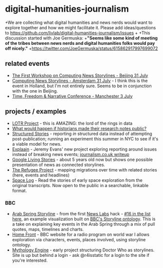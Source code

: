 # digital-humanities-journalism
+We are collecting what digital humanities and news nerds would want to explore together and how we might facilitate it. Please add ideas/questions to https://github.com/livlab/digital-humanities-journalism/issues
+
+This discussion started with Joe Germuska: 
+**"Seems like some kind of meeting of the tribes between news nerds and digital humanities folks would pay off nicely."**
+https://twitter.com/JoeGermuska/status/615862917997699072

## related events

* [The First Workshop on Computing News Storylines - Beijing 31 July](http://www.understandinglanguagebymachines.org/newsstory15/)
* [Computing News Storylines - Amsterdam 31 July](https://sites.google.com/site/computingnewsstorylines2015/) - I think this is the event in Holland, but I'm not entirely sure. Seems to be in conjunction with the one in Beijing.
* [Time, Freedom & Narrative Conference - Manchester 3 July](https://timefreedomnarrative.wordpress.com/programme/)


## projects / examples

* [LOTR Project](http://lotrproject.com/) - this is AMAZING: the lord of the rings in data 
* [What would happen if historians made their research notes public?](http://wcm1.web.rice.edu/open-notebook-history.html)
* [Structured Stories](http://www.structuredstories.com/) - reporting *in* structured data instead of attempting post-publication; running an experiment this summer in NYC to see if it's a viable model for news.
* [Explaain](http://explaain.com/) - Jeremy Evans' new project exploring reporting around issues instead of breaking news events; [journalism.co.uk writeup](https://www.journalism.co.uk/news/issues-not-news-how-explaain-wants-to-reinvent-the-article/s2/a565019/)
* [Google Living Stories](http://livingstories.googlelabs.com/) - about 5 years old now but shows one possible presentation of news as connected storylines.
* [The Refugee Project](http://www.therefugeeproject.org/#) - mapping migrations over time with related stories (here, events and headlines)
* [Space Log](http://spacelog.org/) - Read the stories of early space exploration from the original transcripts. Now open to the public in a searchable, linkable format.

### BBC
* [Arab Spring Storyline](http://story-newshack.rhcloud.com/) - from the first [News Labs](http://bbcnewslabs.co.uk) hack - [#16 in the list here](http://newshack.co.uk/newshack-2013/hacks/), an example visualization built on [BBC's Storyline ontology](http://www.bbc.co.uk/ontologies/storyline). This is a take on explaining key events in the Arab Spring through a mix of pull quotes, maps, timelines and charts.
* [Home Front](http://homefront.ch.bbc.co.uk/) - BBC website for a radio program on world war I allows exploration via characters, events, places involved, using storyline ontology.
* [Mythology Engine](http://www.bbc.co.uk/blogs/researchanddevelopment/2010/03/the-mythology-engine-represent.shtml) - early project structuring Doctor Who as storylines. Site is up but behind a login - ask @r4isstatic for a login to the site if you're interested.
